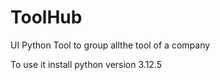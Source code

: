 # ToolHub
UI Python Tool to group allthe tool of a company

To use it install python version 3.12.5
